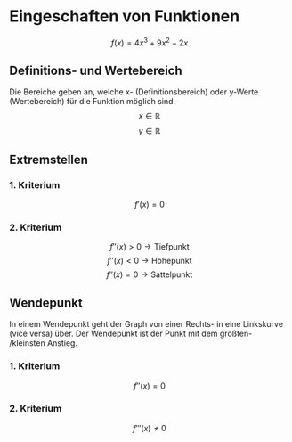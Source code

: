# Eingeschaften von Funktionen
$$f(x)=4x^3+9x^2-2x$$

## Definitions- und Wertebereich
Die Bereiche geben an, welche x- (Definitionsbereich) oder y-Werte (Wertebereich) für die Funktion möglich sind.
$$x\in \mathbb{R}$$
$$y\in \mathbb{R}$$

## Extremstellen
### 1. Kriterium
$$f'(x)=0$$

### 2. Kriterium
$$f''(x)>0\rightarrow\text{Tiefpunkt}$$
$$f''(x)<0\rightarrow\text{Höhepunkt}$$
$$f''(x)=0\rightarrow\text{Sattelpunkt}$$

## Wendepunkt
In einem Wendepunkt geht der Graph von einer Rechts- in eine Linkskurve (vice versa) über. Der Wendepunkt ist der Punkt mit dem größten- /kleinsten Anstieg.

### 1. Kriterium
$$f''(x)=0$$

### 2. Kriterium
$$f'''(x)\neq 0$$